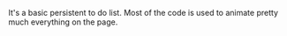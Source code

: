 It's a basic persistent to do list.
Most of the code is used to animate pretty much everything on the page.

